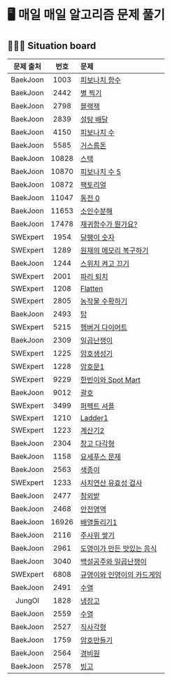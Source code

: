 # 🖥 매일 매일 알고리즘 문제 풀기

## 🧑🏽‍💻 Situation board

| 문제 출처| 번호     | 문제      |
| :--------: | :--------: | :-------- |
| BaekJoon     | 1003     |[피보나치 함수](https://www.acmicpc.net/problem/1003) |
| BaekJoon     | 2442     |[별 찍기](https://www.acmicpc.net/problem/2442) |
| BaekJoon     | 2798     |[블랙잭](https://www.acmicpc.net/problem/2798) |
| BaekJoon     | 2839     |[설탕 배달](https://www.acmicpc.net/problem/2839) |
| BaekJoon     | 4150     |[피보나치 수](https://www.acmicpc.net/problem/4150) |
| BaekJoon     | 5585     |[거스름돈](https://www.acmicpc.net/problem/5585) |
| BaekJoon     | 10828     |[스택](https://www.acmicpc.net/problem/10828) |
| BaekJoon     | 10870     |[피보나치 수 5](https://www.acmicpc.net/problem/10870) |
| BaekJoon     | 10872     |[팩토리얼](https://www.acmicpc.net/problem/10872) |
| BaekJoon     | 11047     |[동전 0](https://www.acmicpc.net/problem/11047) |
| BaekJoon     | 11653     |[소인수분해](https://www.acmicpc.net/problem/11653) |
| BaekJoon     | 17478     |[재귀함수가 뭔가요?](https://www.acmicpc.net/problem/17478) |
| SWExpert     | 1954     |[달팽이 숫자](https://swexpertacademy.com/main/code/problem/problemDetail.do?contestProbId=AV5PobmqAPoDFAUq&categoryId=AV5PobmqAPoDFAUq&categoryType=CODE&problemTitle=1954&orderBy=FIRST_REG_DATETIME&selectCodeLang=ALL&select-1=&pageSize=10&pageIndex=1) |
| SWExpert     | 1289     |[원재의 메모리 복구하기](https://swexpertacademy.com/main/code/problem/problemDetail.do?contestProbId=AV19AcoKI9sCFAZN&categoryId=AV19AcoKI9sCFAZN&categoryType=CODE&problemTitle=1289&orderBy=FIRST_REG_DATETIME&selectCodeLang=ALL&select-1=&pageSize=10&pageIndex=1) |
| BaekJoon     | 1244     |[스위치 켜고 끄기](https://www.acmicpc.net/problem/1244) |
| SWExpert     | 2001     |[파리 퇴치](https://swexpertacademy.com/main/code/problem/problemDetail.do?contestProbId=AV5PzOCKAigDFAUq&categoryId=AV5PzOCKAigDFAUq&categoryType=CODE&problemTitle=2001&orderBy=FIRST_REG_DATETIME&selectCodeLang=ALL&select-1=&pageSize=10&pageIndex=1) |
| SWExpert     | 1208     |[Flatten](https://swexpertacademy.com/main/code/problem/problemDetail.do?contestProbId=AV139KOaABgCFAYh&categoryId=AV139KOaABgCFAYh&categoryType=CODE&problemTitle=1208&orderBy=FIRST_REG_DATETIME&selectCodeLang=ALL&select-1=&pageSize=10&pageIndex=1) |
| SWExpert     | 2805     |[농작물 수확하기](https://swexpertacademy.com/main/code/problem/problemDetail.do?contestProbId=AV7GLXqKAWYDFAXB&categoryId=AV7GLXqKAWYDFAXB&categoryType=CODE&problemTitle=2805&orderBy=FIRST_REG_DATETIME&selectCodeLang=ALL&select-1=&pageSize=10&pageIndex=1) |
| BaekJoon     | 2493     |[탑](https://www.acmicpc.net/problem/2493) |
| SWExpert     | 5215     |[햄버거 다이어트](https://swexpertacademy.com/main/code/problem/problemDetail.do?contestProbId=AWT-lPB6dHUDFAVT&categoryId=AWT-lPB6dHUDFAVT&categoryType=CODE&problemTitle=5215&orderBy=FIRST_REG_DATETIME&selectCodeLang=ALL&select-1=&pageSize=10&pageIndex=1) |
| BaekJoon     | 2309     |[일곱난쟁이](https://www.acmicpc.net/problem/2309) |
| SWExpert     | 1225     |[암호생성기](https://swexpertacademy.com/main/code/problem/problemDetail.do?contestProbId=AV14uWl6AF0CFAYD&categoryId=AV14uWl6AF0CFAYD&categoryType=CODE&problemTitle=1225&orderBy=FIRST_REG_DATETIME&selectCodeLang=ALL&select-1=&pageSize=10&pageIndex=1) |
| SWExpert     | 1228     |[암호문1](https://swexpertacademy.com/main/code/problem/problemDetail.do?contestProbId=AV14w-rKAHACFAYD&categoryId=AV14w-rKAHACFAYD&categoryType=CODE&problemTitle=1228&orderBy=FIRST_REG_DATETIME&selectCodeLang=ALL&select-1=&pageSize=10&pageIndex=1) |
| SWExpert     | 9229     |[한빈이와 Spot Mart](https://swexpertacademy.com/main/code/problem/problemDetail.do?contestProbId=AW8Wj7cqbY0DFAXN&categoryId=AW8Wj7cqbY0DFAXN&categoryType=CODE&problemTitle=9229&orderBy=FIRST_REG_DATETIME&selectCodeLang=ALL&select-1=&pageSize=10&pageIndex=1) |
| BaekJoon     | 9012     |[괄호](https://www.acmicpc.net/problem/9012) |
| SWExpert     | 3499     |[퍼펙트 셔플](https://swexpertacademy.com/main/code/problem/problemDetail.do?contestProbId=AWGsRbk6AQIDFAVW&categoryId=AWGsRbk6AQIDFAVW&categoryType=CODE&problemTitle=3499&orderBy=FIRST_REG_DATETIME&selectCodeLang=ALL&select-1=&pageSize=10&pageIndex=1) |
| SWExpert     | 1210     |[Ladder1](https://swexpertacademy.com/main/code/problem/problemDetail.do?contestProbId=AV14ABYKADACFAYh&categoryId=AV14ABYKADACFAYh&categoryType=CODE&problemTitle=1210&orderBy=FIRST_REG_DATETIME&selectCodeLang=ALL&select-1=&pageSize=10&pageIndex=1) |
| SWExpert     | 1223     |[계산기2](https://swexpertacademy.com/main/code/problem/problemDetail.do?contestProbId=AV14nnAaAFACFAYD&categoryId=AV14nnAaAFACFAYD&categoryType=CODE&problemTitle=1223&orderBy=FIRST_REG_DATETIME&selectCodeLang=ALL&select-1=&pageSize=10&pageIndex=1) |
| BaekJoon     | 2304     |[창고 다각형](https://www.acmicpc.net/problem/2304) |
| BaekJoon     | 1158     |[요세푸스 문제](https://www.acmicpc.net/problem/1158) |
| BaekJoon     | 2563     |[색종이](https://www.acmicpc.net/problem/2563) |
| SWExpert     | 1233     |[사치연산 유효성 검사](https://swexpertacademy.com/main/code/problem/problemDetail.do?contestProbId=AV141176AIwCFAYD&categoryId=AV141176AIwCFAYD&categoryType=CODE&problemTitle=1233&orderBy=FIRST_REG_DATETIME&selectCodeLang=ALL&select-1=&pageSize=10&pageIndex=1) |
| BaekJoon     | 2477     |[참외밭](https://www.acmicpc.net/problem/2477) |
| BaekJoon     | 2468     |[안전영역](https://www.acmicpc.net/problem/2468) |
| BaekJoon     | 16926     |[배열돌리기1](https://www.acmicpc.net/problem/16926) |
| BaekJoon     | 2116     |[주사위 쌓기](https://www.acmicpc.net/problem/2116) |
| BaekJoon     | 2961     |[도영이가 만든 맛있는 음식](https://www.acmicpc.net/problem/2961) |
| BaekJoon     | 3040     |[백설공주와 일곱난쟁이](https://www.acmicpc.net/problem/3040) |
| SWExpert     | 6808     |[규영이와 인영이의 카드게임](https://swexpertacademy.com/main/code/problem/problemDetail.do?contestProbId=AWgv9va6HnkDFAW0&categoryId=AWgv9va6HnkDFAW0&categoryType=CODE&problemTitle=6808&orderBy=FIRST_REG_DATETIME&selectCodeLang=ALL&select-1=&pageSize=10&pageIndex=1) |
| BaekJoon     | 2491     |[수열](https://www.acmicpc.net/problem/2491) |
| JungOl     | 1828     |[냉장고](http://jungol.co.kr/bbs/board.php?bo_table=pbank&wr_id=1101&sca=30) |
| BaekJoon     | 2559     |[수열](https://www.acmicpc.net/problem/2559) |
| BaekJoon     | 2527     |[직사각형](https://www.acmicpc.net/problem/2527) |
| BaekJoon     | 1759     |[암호만들기](https://www.acmicpc.net/problem/1759) |
| BaekJoon     | 2564     |[경비원](https://www.acmicpc.net/problem/2564) |
| BaekJoon     | 2578     |[빙고](https://www.acmicpc.net/problem/2578) |
